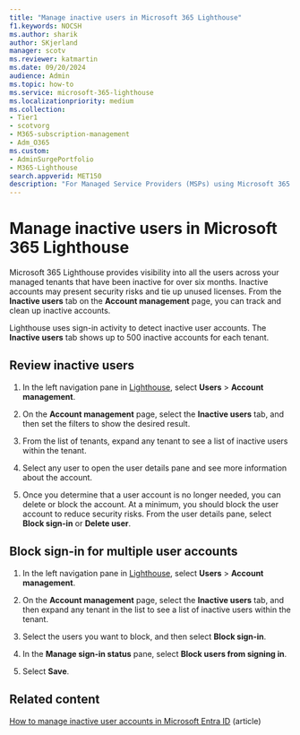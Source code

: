 ```yaml
---
title: "Manage inactive users in Microsoft 365 Lighthouse"
f1.keywords: NOCSH
ms.author: sharik
author: SKjerland
manager: scotv
ms.reviewer: katmartin
ms.date: 09/20/2024
audience: Admin
ms.topic: how-to
ms.service: microsoft-365-lighthouse
ms.localizationpriority: medium
ms.collection:
- Tier1
- scotvorg
- M365-subscription-management
- Adm_O365
ms.custom:
- AdminSurgePortfolio
- M365-Lighthouse                         
search.appverid: MET150
description: "For Managed Service Providers (MSPs) using Microsoft 365 Lighthouse, learn how to manage inactive users."
---
```


# Manage inactive users in Microsoft 365 Lighthouse

Microsoft 365 Lighthouse provides visibility into all the users across your managed tenants that have been inactive for over six months. Inactive accounts may present security risks and tie up unused licenses. From the **Inactive users** tab on the **Account management** page, you can track and clean up inactive accounts.

Lighthouse uses sign-in activity to detect inactive user accounts. The **Inactive users** tab shows up to 500 inactive accounts for each tenant.

## Review inactive users

1. In the left navigation pane in <a href="https://go.microsoft.com/fwlink/p/?linkid=2168110" target="_blank">Lighthouse</a>, select **Users** > **Account management**.

2. On the **Account management** page, select the **Inactive users** tab, and then set the filters to show the desired result.

3. From the list of tenants, expand any tenant to see a list of inactive users within the tenant.

4. Select any user to open the user details pane and see more information about the account.

5. Once you determine that a user account is no longer needed, you can delete or block the account. At a minimum, you should block the user account to reduce security risks. From the user details pane, select **Block sign-in** or **Delete user**.

## Block sign-in for multiple user accounts

1. In the left navigation pane in <a href="https://go.microsoft.com/fwlink/p/?linkid=2168110" target="_blank">Lighthouse</a>, select **Users** > **Account management**.

2. On the **Account management** page, select the **Inactive users** tab, and then expand any tenant in the list to see a list of inactive users within the tenant.

3. Select the users you want to block, and then select **Block sign-in**.

4. In the **Manage sign-in status** pane, select **Block users from signing in**.

5. Select **Save**.

## Related content

[How to manage inactive user accounts in Microsoft Entra ID](/azure/active-directory/reports-monitoring/howto-manage-inactive-user-accounts) (article)
